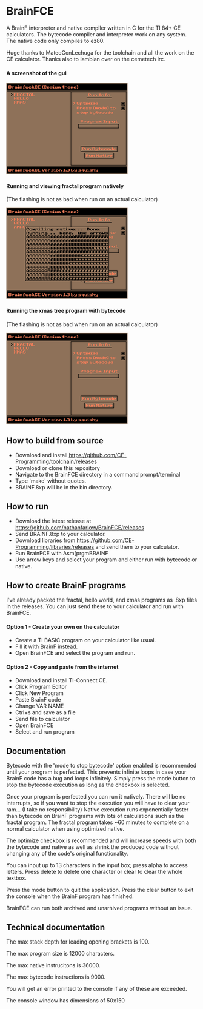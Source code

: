 # BrainFCE
A BrainF interpreter and native compiler written in C for the TI 84+ CE calculators. The bytecode compiler and interpreter work on any system. The native code only compiles to ez80.

Huge thanks to MateoConLechuga for the toolchain and all the work on the CE calculator. Thanks also to Iambian over on the cemetech irc.

#### A screenshot of the gui
![gui](https://github.com/nathanfarlow/BrainFCE/blob/master/img/screenshot.png)

#### Running and viewing fractal program natively
(The flashing is not as bad when run on an actual calculator)

![native code](https://github.com/nathanfarlow/BrainFCE/blob/master/img/fractal_native.gif)

#### Running the xmas tree program with bytecode
(The flashing is not as bad when run on an actual calculator)

![bytecode](https://github.com/nathanfarlow/BrainFCE/blob/master/img/xmas_bytecode.gif)


## How to build from source
* Download and install https://github.com/CE-Programming/toolchain/releases
* Download or clone this repository
* Navigate to the BrainFCE directory in a command prompt/terminal
* Type 'make' without quotes.
* BRAINF.8xp will be in the bin directory.

## How to run
* Download the latest release at https://github.com/nathanfarlow/BrainFCE/releases
* Send BRAINF.8xp to your calculator.
* Download libraries from https://github.com/CE-Programming/libraries/releases and send them to your calculator.
* Run BrainFCE with Asm(prgmBRAINF
* Use arrow keys and select your program and either run with bytecode or native.

## How to create BrainF programs
I've already packed the fractal, hello world, and xmas programs as .8xp files in the releases. You can just send these to your calculator and run with BrainFCE.

#### Option 1 - Create your own on the calculator
* Create a TI BASIC program on your calculator like usual.
* Fill it with BrainF instead.
* Open BrainFCE and select the program and run.

#### Option 2 - Copy and paste from the internet
* Download and install TI-Connect CE.
* Click Program Editor
* Click New Program
* Paste BrainF code
* Change VAR NAME
* Ctrl+s and save as a file
* Send file to calculator
* Open BrainFCE
* Select and run program

## Documentation
Bytecode with the 'mode to stop bytecode' option enabled is recommended until your program is perfected. This prevents infinite loops in case your BrainF code has a bug and loops infinitely. Simply press the mode button to stop the bytecode execution as long as the checkbox is selected.

Once your program is perfected you can run it natively. There will be no interrupts, so if you want to stop the execution you will have to clear your ram... (I take no responsibility) Native execution runs exponentially faster than bytecode on BrainF programs with lots of calculations such as the fractal program. The fractal program takes ~60 minutes to complete on a normal calculator when using optimized native.

The optimize checkbox is recommended and will increase speeds with both the bytecode and native as well as shrink the produced code without changing any of the code's original functionality.

You can input up to 13 characters in the input box; press alpha to access letters. Press delete to delete one
character or clear to clear the whole textbox.

Press the mode button to quit the application. Press the clear button to exit the console when the BrainF program has finished.

BrainFCE can run both archived and unarhived programs without an issue.

## Technical documentation
The max stack depth for leading opening brackets is 100.

The max program size is 12000 characters.

The max native instrucitons is 36000.

The max bytecode instructions is 9000.

You will get an error printed to the console if any of these are exceeded.

The console window has dimensions of 50x150

